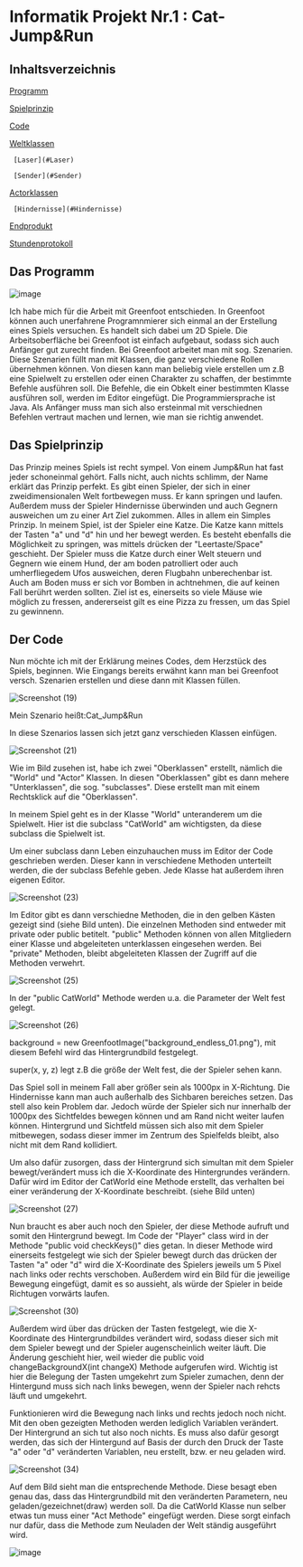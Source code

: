 # Informatik Projekt Nr.1 : Cat-Jump&Run


## Inhaltsverzeichnis

[Programm](#Programm)

[Spielprinzip](#Spielprinzip)

[Code](#Code)
   
   [Weltklassen](#Weltklassen)
     
     [Laser](#Laser)
     
     [Sender](#Sender)
   
   [Actorklassen](#Actorklassen)
     
     [Hindernisse](#Hindernisse)

[Endprodukt](#Endprodukt) 

[Stundenprotokoll](https://github.com/L-Edler/Blog-2022/blob/main/Stundentagebuch.md)
 

## Das Programm <a name="Programm"></a>

![image](https://user-images.githubusercontent.com/111414185/208302437-4ef429f7-3aab-4fd0-9d5a-947c677f55bd.png)

Ich habe mich für die Arbeit mit Greenfoot entschieden. In Greenfoot können auch unerfahrene Programnmierer sich einmal an der Erstellung eines Spiels versuchen. Es handelt sich dabei um 2D Spiele. Die Arbeitsoberfläche bei Greenfoot ist einfach aufgebaut, sodass sich auch Anfänger gut zurecht finden. Bei Greenfoot arbeitet man mit sog. Szenarien. Diese Szenarien füllt man mit Klassen, die ganz verschiedene Rollen übernehmen können. Von diesen kann man beliebig viele erstellen um z.B eine Spielwelt zu erstellen oder einen Charakter zu schaffen, der bestimmte Befehle ausführen soll.
Die Befehle, die ein Obkelt einer bestimmten Klasse ausführen soll, werden im Editor eingefügt. Die Programmiersprache ist Java. Als Anfänger muss man sich also ersteinmal mit verschiednen Befehlen vertraut machen und lernen, wie man sie richtig anwendet.

## Das Spielprinzip <a name="Spielprinzip"></a>

Das Prinzip meines Spiels ist recht sympel. Von einem Jump&Run hat fast jeder schoneinmal gehört. Falls nicht, auch nichts schlimm, der Name erklärt das Prinzip perfekt. Es gibt einen Spieler, der sich in einer zweidimensionalen Welt fortbewegen muss. Er kann springen und laufen. Außerdem muss der Spieler Hindernisse überwinden und auch Gegnern ausweichen um zu einer Art Ziel zukommen. Alles in allem ein Simples Prinzip. In meinem Spiel, ist der Spieler eine Katze. Die Katze kann mittels der Tasten "a" und "d" hin und her bewegt werden. Es besteht ebenfalls die Möglichkeit zu springen, was mittels drücken der "Leertaste/Space" geschieht. Der Spieler muss die Katze durch einer Welt steuern und Gegnern wie einem Hund, der am boden patrolliert oder auch umherfliegedem Ufos ausweichen, deren Flugbahn unberechenbar ist. Auch am Boden muss er sich vor Bomben in achtnehmen, die auf keinen Fall berührt werden sollten. Ziel ist es, einerseits so viele Mäuse wie möglich zu fressen, andererseist gilt es eine Pizza zu fressen, um das Spiel zu gewinnenn.

## Der Code <a name="Code"></a>

Nun möchte ich mit der Erklärung meines Codes, dem Herzstück des Spiels, beginnen. Wie Eingangs bereits erwähnt kann man bei Greenfoot versch. Szenarien erstellen und diese dann mit Klassen füllen. 

![Screenshot (19)](https://user-images.githubusercontent.com/111414185/208303576-6b1481fb-2f3d-4d99-80af-3e59a2062ab0.png)

Mein Szenario heißt:Cat_Jump&Run

In diese Szenarios lassen sich jetzt ganz verschieden Klassen einfügen. 

![Screenshot (21)](https://user-images.githubusercontent.com/111414185/208303715-c5c5850e-b055-4f68-8590-ba95f91b1056.png)

Wie im Bild zusehen ist, habe ich zwei "Oberklassen" erstellt, nämlich die "World" und "Actor" Klassen. In diesen "Oberklassen" gibt es dann mehere "Unterklassen", die sog. "subclasses". Diese erstellt man mit einem Rechtsklick auf die "Oberklassen".

In meinem Spiel geht es in der Klasse "World" unteranderem um die Spielwelt. Hier ist die subclass "CatWorld" am wichtigsten, da diese subclass die Spielwelt ist.

Um einer subclass dann Leben einzuhauchen muss im Editor der Code geschrieben werden. Dieser kann in verschiedene Methoden unterteilt werden, die der subclass Befehle geben. Jede Klasse hat außerdem ihren eigenen Editor. 

![Screenshot (23)](https://user-images.githubusercontent.com/111414185/208304659-5df9ba55-85c0-4ef6-a544-23b56f2c085f.png)

Im Editor gibt es dann verschiedne Methoden, die in den gelben Kästen gezeigt sind (siehe Bild unten). Die einzelnen Methoden sind entweder mit private oder public betitelt. "public" Methoden können von allen Mitgliedern einer Klasse und abgeleiteten unterklassen eingesehen werden. Bei "private" Methoden, bleibt abgeleiteten Klassen der Zugriff auf die Methoden verwehrt. 

![Screenshot (25)](https://user-images.githubusercontent.com/111414185/208304667-c7346830-2a38-46f8-bd5a-e741a5b28d71.png)


In der "public CatWorld" Methode werden u.a. die Parameter der Welt fest gelegt.

![Screenshot (26)](https://user-images.githubusercontent.com/111414185/208305363-154fbf59-8db1-4597-84ac-a1a62fb5d8e1.png)

background = new GreenfootImage("background_endless_01.png"), mit diesem Befehl wird das Hintergrundbild festgelegt.

super(x, y, z) legt z.B die größe der Welt fest, die der Spieler sehen kann. 

Das Spiel soll in meinem Fall aber größer sein als 1000px in X-Richtung.
Die Hindernisse kann man auch außerhalb des Sichbaren bereiches setzen. Das stell also kein Problem dar. Jedoch würde der Spieler sich nur innerhalb der 1000px des Sichtfeldes bewegen können und am Rand nicht weiter laufen können. Hintergrund und Sichtfeld müssen sich also mit dem Spieler mitbewegen, sodass dieser immer im Zentrum des Spielfelds bleibt, also nicht mit dem Rand kollidiert. 

Um also dafür zusorgen, dass der Hintergrund sich simultan mit dem Spieler bewegt/verändert muss ich die X-Koordinate des Hintergrundes verändern. 
Dafür wird im Editor der CatWorld eine Methode erstellt, das verhalten bei einer veränderung der X-Koordinate beschreibt. (siehe Bild unten)

![Screenshot (27)](https://user-images.githubusercontent.com/111414185/208306451-b26d4137-d6f3-4a87-ad7a-c7d37b3c557e.png)


Nun braucht es aber auch noch den Spieler, der diese Methode aufruft und somit den Hintergrund bewegt.
Im Code der "Player" class wird in der Methode "public void checkKeys()" dies getan. 
In dieser Methode wird einerseits festgelegt wie sich der Spieler bewegt durch das drücken der Tasten "a" oder "d" wird die X-Koordinate des Spielers jeweils um 5 Pixel nach links oder rechts verschoben. Außerdem wird ein Bild für die jeweilige Bewegung eingefügt, damit es so aussieht, als würde der Spieler in beide Richtugen vorwärts laufen. 

![Screenshot (30)](https://user-images.githubusercontent.com/111414185/208306887-27011b75-6b37-4a32-bc14-8c8aea2844a3.png)

Außerdem wird über das drücken der Tasten festgelegt, wie die X-Koordinate des Hintergrundbildes verändert wird, sodass dieser sich mit dem Spieler bewegt und der Spieler augenscheinlich weiter läuft. Die Änderung geschieht hier, weil wieder die public void changeBackgroundX(int changeX) Methode aufgerufen wird. 
Wichtig ist hier die Belegung der Tasten umgekehrt zum Spieler zumachen, denn der Hintergund muss sich nach links bewegen, wenn der Spieler nach rehcts läuft und umgekehrt. 



Funktionieren wird die Bewegung nach links und rechts jedoch noch nicht. Mit den oben gezeigten Methoden werden lediglich Variablen verändert. Der Hintergrund an sich tut also noch nichts. Es muss also dafür gesorgt werden, das sich der Hintergund auf Basis der durch den Druck der Taste "a" oder  "d" veränderten Variablen, neu erstellt, bzw. er neu geladen wird.

![Screenshot (34)](https://user-images.githubusercontent.com/111414185/208307482-5129af49-a491-496c-b07c-43e0fb3e2b88.png)

Auf dem Bild sieht man die entsprechende Methode. Diese besagt eben genau das, dass das Hintergrundbild mit den veränderten Parametern, neu geladen/gezeichnet(draw) werden soll.
Da die CatWorld Klasse nun selber etwas tun muss einer "Act Methode" eingefügt werden. Diese sorgt einfach nur dafür, dass die Methode zum Neuladen der Welt ständig ausgeführt wird. 

![image](https://user-images.githubusercontent.com/111414185/208307658-283342f9-6d4b-4968-8843-98fb9d3ebce5.png)













